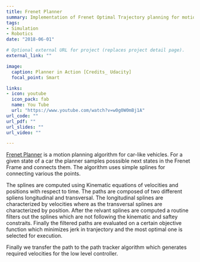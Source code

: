 ```yaml
---
title: Frenet Planner
summary: Implementation of Frenet Optimal Trajectory planning for motion planning of a four wheeled autonomous vehicle. 
tags:
- Simulation
- Robotics
date: "2018-06-01"

# Optional external URL for project (replaces project detail page).
external_link: ""

image:
  caption: Planner in Action [Credits_ Udacity] 
  focal_point: Smart

links:
- icon: youtube
  icon_pack: fab
  name: You Tube
  url: "https://www.youtube.com/watch?v=w0g0W0mBj1A"
url_code: ""
url_pdf: ""
url_slides: ""
url_video: ""

---
```


[Frenet Planner](https://www.researchgate.net/publication/224156269_Optimal_Trajectory_Generation_for_Dynamic_Street_Scenarios_in_a_Frenet_Frame) is a motion planning algorithm for car-like vehicles. For a given state of a car the planner samples posssible next states in the Frenet Frame and connects them. The algorithm uses simple splines for connecting various the points. 

The splines are computed using Kinematic equations of velocities and positions with respect to time. The paths are composed of two different spliens longitudinal and transversal. The longitudinal splines are characterized by velocities where as the transversal splines are characterized by position. After the relvant splines are computed a routine filters out the splines which are not following the kinematic and saftey constraits. Finally the filtered paths are evaluated on a certain objective function which minimizes jerk in tranjectory and the most optimal one is selected for execution.

Finally we transfer the path to the path tracker algorithm which generates required velocities for the low level controller.  
 